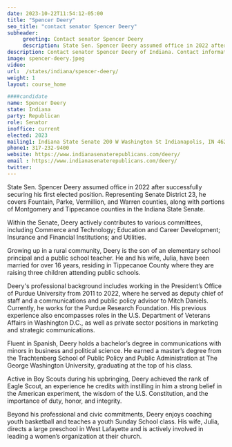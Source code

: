 ```yaml
---
date: 2023-10-22T11:54:12-05:00
title: "Spencer Deery"
seo_title: "contact senator Spencer Deery"
subheader:
     greeting: Contact senator Spencer Deery
     description: State Sen. Spencer Deery assumed office in 2022 after successfully securing his first elected position. Representing Senate District 23, he covers Fountain, Parke, Vermillion, and Warren counties, along with portions of Montgomery and Tippecanoe counties in the Indiana State Senate.
description: Contact senator Spencer Deery of Indiana. Contact information for Spencer Deery includes email address, phone number, and mailing address.
image: spencer-deery.jpeg
video:
url:  /states/indiana/spencer-deery/
weight: 1
layout: course_home

####candidate
name: Spencer Deery
state: Indiana
party: Republican
role: Senator
inoffice: current
elected: 2023
mailing1: Indiana State Senate 200 W Washington St Indianapolis, IN 46204-2785
phone1: 317-232-9400
website: https://www.indianasenaterepublicans.com/deery/
email : https://www.indianasenaterepublicans.com/deery/
twitter:
---
```


State Sen. Spencer Deery assumed office in 2022 after successfully securing his first elected position. Representing Senate District 23, he covers Fountain, Parke, Vermillion, and Warren counties, along with portions of Montgomery and Tippecanoe counties in the Indiana State Senate.

Within the Senate, Deery actively contributes to various committees, including Commerce and Technology; Education and Career Development; Insurance and Financial Institutions; and Utilities.

Growing up in a rural community, Deery is the son of an elementary school principal and a public school teacher. He and his wife, Julia, have been married for over 16 years, residing in Tippecanoe County where they are raising three children attending public schools.

Deery's professional background includes working in the President’s Office of Purdue University from 2011 to 2022, where he served as deputy chief of staff and a communications and public policy advisor to Mitch Daniels. Currently, he works for the Purdue Research Foundation. His previous experience also encompasses roles in the U.S. Department of Veterans Affairs in Washington D.C., as well as private sector positions in marketing and strategic communications.

Fluent in Spanish, Deery holds a bachelor’s degree in communications with minors in business and political science. He earned a master’s degree from the Trachtenberg School of Public Policy and Public Administration at The George Washington University, graduating at the top of his class.

Active in Boy Scouts during his upbringing, Deery achieved the rank of Eagle Scout, an experience he credits with instilling in him a strong belief in the American experiment, the wisdom of the U.S. Constitution, and the importance of duty, honor, and integrity.

Beyond his professional and civic commitments, Deery enjoys coaching youth basketball and teaches a youth Sunday School class. His wife, Julia, directs a large preschool in West Lafayette and is actively involved in leading a women’s organization at their church.
